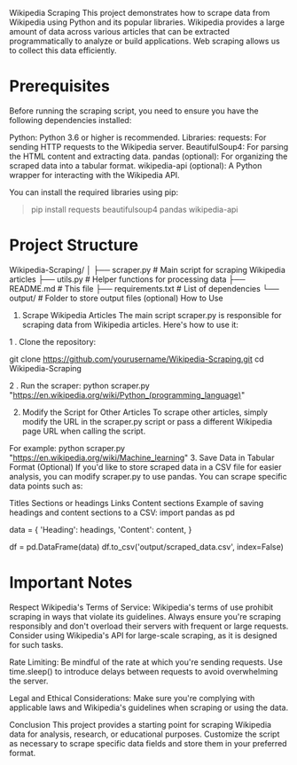 Wikipedia Scraping
This project demonstrates how to scrape data from Wikipedia using Python and its popular libraries. Wikipedia provides a large amount of data across various articles that can be extracted programmatically to analyze or build applications. Web scraping allows us to collect this data efficiently.

# Prerequisites
Before running the scraping script, you need to ensure you have the following dependencies installed:

Python: Python 3.6 or higher is recommended.
Libraries:
  requests: For sending HTTP requests to the Wikipedia server.
  BeautifulSoup4: For parsing the HTML content and extracting data.
  pandas (optional): For organizing the scraped data into a tabular format.
  wikipedia-api (optional): A Python wrapper for interacting with the Wikipedia API.


You can install the required libraries using pip:
> pip install requests beautifulsoup4 pandas wikipedia-api

#  Project Structure
  Wikipedia-Scraping/
│
├── scraper.py         # Main script for scraping Wikipedia articles
├── utils.py           # Helper functions for processing data
├── README.md          # This file
├── requirements.txt    # List of dependencies
└── output/            # Folder to store output files (optional)
How to Use
1. Scrape Wikipedia Articles
The main script scraper.py is responsible for scraping data from Wikipedia articles. Here's how to use it:

1 . Clone the repository:
>
git clone https://github.com/yourusername/Wikipedia-Scraping.git
cd Wikipedia-Scraping

2 . Run the scraper:
python scraper.py "https://en.wikipedia.org/wiki/Python_(programming_language)"

2. Modify the Script for Other Articles
To scrape other articles, simply modify the URL in the scraper.py script or pass a different Wikipedia page URL when calling the script.

For example:
python scraper.py "https://en.wikipedia.org/wiki/Machine_learning"
3. Save Data in Tabular Format (Optional)
If you'd like to store scraped data in a CSV file for easier analysis, you can modify scraper.py to use pandas. You can scrape specific data points such as:

Titles
Sections or headings
Links
Content sections
Example of saving headings and content sections to a CSV:
  import pandas as pd

data = {
    'Heading': headings,
    'Content': content,
}

df = pd.DataFrame(data)
df.to_csv('output/scraped_data.csv', index=False)

# Important Notes
Respect Wikipedia's Terms of Service: Wikipedia's terms of use prohibit scraping in ways that violate its guidelines. Always ensure you're scraping responsibly and don't overload their servers with frequent or large requests. Consider using Wikipedia's API for large-scale scraping, as it is designed for such tasks.

Rate Limiting: Be mindful of the rate at which you're sending requests. Use time.sleep() to introduce delays between requests to avoid overwhelming the server.

Legal and Ethical Considerations: Make sure you're complying with applicable laws and Wikipedia's guidelines when scraping or using the data.

Conclusion
This project provides a starting point for scraping Wikipedia data for analysis, research, or educational purposes. Customize the script as necessary to scrape specific data fields and store them in your preferred format.
